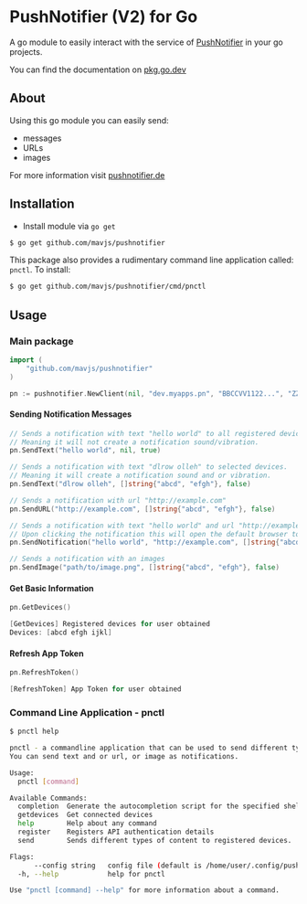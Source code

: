 # PushNotifier (V2) for Go
A go module to easily interact with the service of [PushNotifier](https://pushnotifier.de/) in your go projects.

You can find the documentation on [pkg.go.dev](https://pkg.go.dev/github.com/mavjs/pushnotifier) 

## About
Using this go module you can easily send:
* messages
* URLs
* images

For more information visit [pushnotifier.de](https://pushnotifier.de/)

## Installation
* Install module via `go get`
```bash
$ go get github.com/mavjs/pushnotifier
```

This package also provides a rudimentary command line application called: `pnctl`. To install:
```bash
$ go get github.com/mavjs/pushnotifier/cmd/pnctl
```

## Usage
### Main package
```go
import (
    "github.com/mavjs/pushnotifier"
)

pn := pushnotifier.NewClient(nil, "dev.myapps.pn", "BBCCVV1122...", "ZZXX11ff...")
```
#### Sending Notification Messages
```go
// Sends a notification with text "hello world" to all registered devices silently.
// Meaning it will not create a notification sound/vibration.
pn.SendText("hello world", nil, true)

// Sends a notification with text "dlrow olleh" to selected devices.
// Meaning it will create a notification sound and or vibration.
pn.SendText("dlrow olleh", []string{"abcd", "efgh"}, false)

// Sends a notification with url "http://example.com"
pn.SendURL("http://example.com", []string{"abcd", "efgh"}, false)

// Sends a notification with text "hello world" and url "http://example.com"
// Upon clicking the notification this will open the default browser to the provided URL.
pn.SendNotification("hello world", "http://example.com", []string{"abcd", "efgh"}, false)

// Sends a notification with an images
pn.SendImage("path/to/image.png", []string{"abcd", "efgh"}, false)
```

#### Get Basic Information
```go
pn.GetDevices()

[GetDevices] Registered devices for user obtained
Devices: [abcd efgh ijkl]
```

#### Refresh App Token
```go
pn.RefreshToken()

[RefreshToken] App Token for user obtained
```

### Command Line Application - pnctl
```bash
$ pnctl help

pnctl - a commandline application that can be used to send different types of notifications to your registered devices.
You can send text and or url, or image as notifications.

Usage:
  pnctl [command]

Available Commands:
  completion  Generate the autocompletion script for the specified shell
  getdevices  Get connected devices
  help        Help about any command
  register    Registers API authentication details
  send        Sends different types of content to registered devices.

Flags:
      --config string   config file (default is /home/user/.config/pushnotifier/pushnotifier.yaml)
  -h, --help            help for pnctl

Use "pnctl [command] --help" for more information about a command.
```